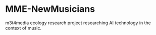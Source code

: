# MME-NewMusicians
m3t4media ecology research project
researching AI technology in the context of music.
